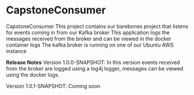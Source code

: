 # CapstoneConsumer
CapstoneConsumer
This project contains our barebones project that listens for events coming in from our Kafka broker
This application logs the messages received from the broker and can be viewed in the docker container logs
The kafka broker is running on one of our Ubuntu AWS instance

**Release Notes**
Version 1.0.0-SNAPSHOT:
In this version events received from the broker are logged using a log4j logger, messages can be viewed using the docker logs.

Version 1.0.1-SNAPSHOT:
Coming soon
